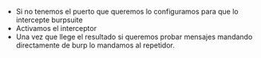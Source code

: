 - Si no tenemos el puerto que queremos lo configuramos para que lo intercepte burpsuite
- Activamos el interceptor 
- Una vez que llege el resultado si queremos probar  mensajes mandando directamente de burp lo mandamos al repetidor.
